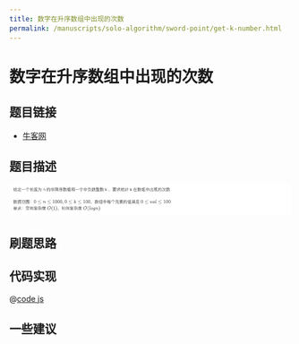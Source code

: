 ```yaml
---
title: 数字在升序数组中出现的次数
permalink: /manuscripts/solo-algorithm/sword-point/get-k-number.html
---
```


# 数字在升序数组中出现的次数

## 题目链接

- [牛客网](https://www.nowcoder.com/share/jump/8484115461699865663169)

## 题目描述

![](../images/getNumberOfK.png)

## 刷题思路

## 代码实现

@[code js](@algorithm/sword-point/二分查找/getNumberOfK.js)

## 一些建议
